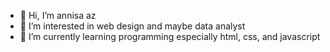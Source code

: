 - 👋 Hi, I’m annisa az
- 👀 I’m interested in web design and maybe data analyst
- 🌱 I’m currently learning programming especially html, css, and javascript

<!---
annsza/annsza is a ✨ special ✨ repository because its `README.md` (this file) appears on your GitHub profile.
You can click the Preview link to take a look at your changes.
--->
